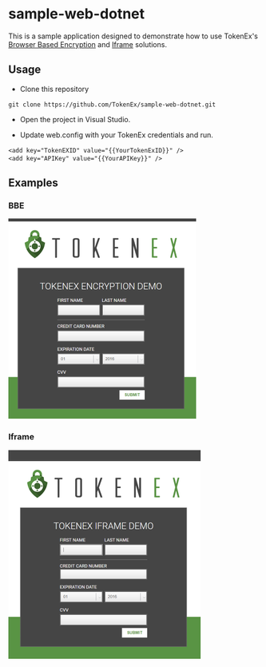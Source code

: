 # sample-web-dotnet
This is a sample application designed to demonstrate how to use TokenEx's [Browser Based Encryption](http://docs.tokenex.com/#browser-based-encryption) and [Iframe](http://docs.tokenex.com/#hosted-tokenization-page-iframe) solutions.

## Usage
 - Clone this repository

````
git clone https://github.com/TokenEx/sample-web-dotnet.git
````

 - Open the project in Visual Studio.


 - Update web.config with your TokenEx credentials and run.

 
 ````
<add key="TokenEXID" value="{{YourTokenExID}}" />
<add key="APIKey" value="{{YourAPIKey}}" />
````

## Examples

### BBE

![Browser Based Encryption](BBEScreenShot.png?raw=true "Browser Based Encryption")

### Iframe

![Iframe](IframeScreenShot.png?raw=true "Iframe")


